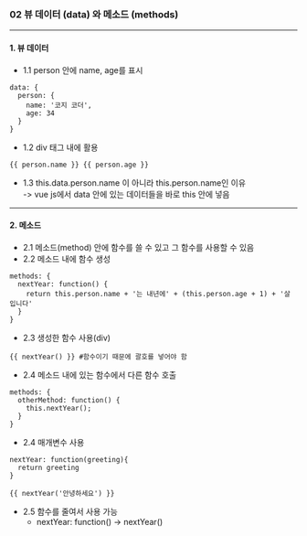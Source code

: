 ### 02 뷰 데이터 (data) 와 메소드 (methods)
----------

#### 1. 뷰 데이터    
* 1.1 person 안에 name, age를 표시   
<pre><code>data: { 
  person: {
    name: '코지 코더',
    age: 34 
  } 
}
</code></pre> 
        
* 1.2 div 태그 내에 활용
<pre><code>{{ person.name }} {{ person.age }}   
</code></pre>
* 1.3 this.data.person.name 이 아니라 this.person.name인 이유    
     -> vue js에서 data 안에 있는 데이터들을 바로 this 안에 넣음

----------

#### 2. 메소드 
* 2.1 메소드(method) 안에 함수를 쓸 수 있고 그 함수를 사용할 수 있음    
* 2.2 메소드 내에 함수 생성    
<pre><code>methods: {
  nextYear: function() {
    return this.person.name + '는 내년에' + (this.person.age + 1) + '살 입니다'
  }
}
</code></pre>  
* 2.3 생성한 함수 사용(div)   
<pre><code>{{ nextYear() }} #함수이기 때문에 괄호를 넣어야 함    
</code></pre>
* 2.4 메소드 내에 있는 함수에서 다른 함수 호출
<pre><code>methods: {
  otherMethod: function() {
    this.nextYear();
  }
}
</code></pre>   
* 2.4 매개변수 사용
<pre><code>nextYear: function(greeting){
  return greeting
}

{{ nextYear('안녕하세요') }}
</code></pre>
* 2.5 함수를 줄여서 사용 가능
  * nextYear: function() -> nextYear()    

